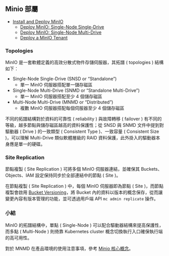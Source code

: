## Minio 部屬

+ [Install and Deploy MinIO](https://min.io/docs/minio/container/operations/installation.html)
    - [Deploy MinIO: Single-Node Single-Drive](https://min.io/docs/minio/container/operations/install-deploy-manage/deploy-minio-single-node-single-drive.html)
    - [Deploy MinIO: Single-Node Multi-Drive](https://min.io/docs/minio/container/operations/install-deploy-manage/deploy-minio-single-node-multi-drive.html)
    - [Deploy a MinIO Tenant](https://min.io/docs/minio/kubernetes/upstream/operations/install-deploy-manage/deploy-minio-tenant.html#minio-mnmd)

### Topologies

MinIO 是一套軟體定義的高效分散式物件存儲伺服器，其拓譜 ( topologies ) 結構如下：

+ Single-Node Single-Drive (SNSD or “Standalone”)
    - 單一 MinIO 伺服器搭配單一儲存磁區
+ Single-Node Multi-Drive (SNMD or “Standalone Multi-Drive”)
    - 單一 MinIO 伺服器搭配至少 4 個儲存磁區
+ Multi-Node Multi-Drive (MNMD or “Distributed”)
    - 複數 MinIO 伺服器搭配每個伺服器至少 4 個儲存磁區

不同的拓譜結構對於資料的可靠性 ( reliability ) 與故障轉移 ( failover ) 有不同的等級，越多節點與儲存磁區越高的資料保護性；從 SNSD 與 SNMD 文件中提到對驅動器 ( Drive ) 的一致類型 ( Consistent Type )、一致容量 ( Consistent Size )，可以理解 Multi-Drive 類似軟體層級的 RAID 資料保護，此外掛入的驅動器本身應是單一的硬碟。

### Site Replication

節點複製 ( Site Replication ) 可將多個 MinIO 伺服器連結，並確保其 Buckets、Objects、IAM 設定保持同步於全部連結中的節點 ( Site )。

在節點複製 ( Site Replication ) 中，每個 MinIO 伺服器即為節點 ( Site )，而節點複製會啟用 [Bucket Versioning](https://min.io/docs/minio/container/administration/object-management/object-versioning.html#minio-bucket-versioning)，將 Bucket 內的資料以版本的概念保存，從而讓變更內容有版本管理的功能，並可透過用戶端 API ```mc admin replicate``` 操作。

### 小結

MinIO 的拓譜結構中，單點 ( Single-Node ) 可以配合驅動器結構來提高保護性，而多點 ( Multi-Node ) 則倚靠 Kubernetes cluster 概念切換執行入口確保執行端的高可用性。

對於 MNMD 在產品環境的使用注意事項，參考 [Minio 核心概念](./core-concept.md)。
